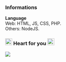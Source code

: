 ### Informations
**Language** <br>
Web: HTML, JS, CSS, PHP. <br>
Others: NodeJS.
### <a href="https://github.com/newlynameds" target="_blank"><img src="https://github.com/newlynameds/newlynameds/blob/master/images/crystal.green.png?raw=true" width="22px"></a> Heart for you <a href="https://github.com/newlynameds" target="_blank"><img src="https://github.com/newlynameds/newlynameds/blob/master/images/crystal.red.png?raw=true" width="22px"></a>
<a href="https://allmylinks.com/newly" target="_blank"><img src="https://discord.c99.nl/widget/theme-2/637228770541043733.png"></a>
